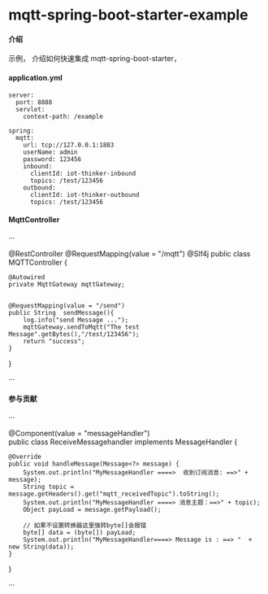 # mqtt-spring-boot-starter-example

#### 介绍
   示例， 介绍如何快速集成 mqtt-spring-boot-starter， 

#### application.yml
```
server:
  port: 8888
  servlet:
    context-path: /example

spring:
  mqtt:
    url: tcp://127.0.0.1:1883
    userName: admin
    password: 123456
    inbound:
      clientId: iot-thinker-inbound
      topics: /test/123456
    outbound:
      clientId: iot-thinker-outbound
      topics: /test/123456

```



#### MqttController

···

@RestController
@RequestMapping(value = "/mqtt")
@Slf4j
public class MQTTController {

    @Autowired
    private MqttGateway mqttGateway;


    @RequestMapping(value = "/send")
    public String  sendMessage(){
        log.info("send Message ...");
        mqttGateway.sendToMqtt("The test Message".getBytes(),"/test/123456");
        return "success";
    }
}

···


#### 参与贡献

···

@Component(value = "messageHandler")  
public class ReceiveMessagehandler implements MessageHandler {

    @Override
    public void handleMessage(Message<?> message) {
        System.out.println("MyMessageHandler ====>  收到订阅消息: ==>" + message);
        String topic = message.getHeaders().get("mqtt_receivedTopic").toString();
        System.out.println("MyMessageHandler ====> 消息主题：==>" + topic);
        Object payLoad = message.getPayload();

        // 如果不设置转换器这里强转byte[]会报错
        byte[] data = (byte[]) payLoad;
        System.out.println("MyMessageHandler====> Message is : ==> "  + new String(data));
    }
}

···


